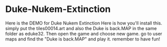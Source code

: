 # Duke-Nukem-Extinction
Here is the DEMO for Duke Nukem Extinction
Here is how you'll install this. simply put the tiles00014.art and also the Duke is back.MAP in the same folder as eduke32.
Then open the game and choose new game. go to user maps and find the "Duke is back.MAP" and play it. remember to have fun!
